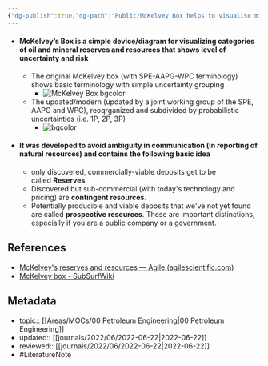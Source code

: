 ```yaml
---
{"dg-publish":true,"dg-path":"Public/McKelvey Box helps to visualise mineral resources uncertainty.md","permalink":"/public/mc-kelvey-box-helps-to-visualise-mineral-resources-uncertainty/","title":"McKelvey Box helps to visualise mineral resources uncertainty","updated":"2022-10-10T19:25:33.673+08:00"}
---
```



- #### McKelvey’s Box is a simple device/diagram for visualizing categories of oil and mineral reserves and resources that shows level of uncertainty and risk
	- The original McKelvey box (with SPE-AAPG-WPC terminology) shows basic terminology with simple uncertainty grouping
		- ![McKelvey Box bgcolor](https://subsurfwiki.org/images/thumb/5/55/Simple_McKelvey_box.svg/450px-Simple_McKelvey_box.svg.png)
	- The updated/modern (updated by a joint working group of the SPE, AAPG and WPC), reoqrganized and subdivided by probabilistic uncertainties (i.e. 1P, 2P, 3P)
		- ![bgcolor](https://subsurfwiki.org/images/thumb/f/fe/McKelvey_box.svg/750px-McKelvey_box.svg.png)
- #### It was developed to avoid ambiguity in communication (in reporting of natural resources) and contains the following basic idea
	- only discovered, commercially-viable deposits get to be called **Reserves**.
	- Discovered but sub-commercial (with today's technology and pricing) are **contingent resources**.
	- Potentially producible and viable deposits that we've not yet found are called **prospective resources**. These are important distinctions, especially if you are a public company or a government.

## References
- [McKelvey's reserves and resources — Agile (agilescientific.com)](https://agilescientific.com/blog/2011/10/18/mckelveys-reserves-and-resources.html)
- [McKelvey box - SubSurfWiki](https://subsurfwiki.org/wiki/McKelvey_box)

## Metadata
- topic:: [[Areas/MOCs/00 Petroleum Engineering\|00 Petroleum Engineering]]
- updated:: [[journals/2022/06/2022-06-22\|2022-06-22]]
- reviewed:: [[journals/2022/06/2022-06-22\|2022-06-22]]
- #LiteratureNote 